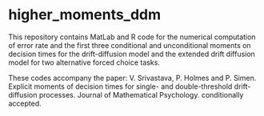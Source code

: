 # higher_moments_ddm
This repository contains MatLab and R code for the numerical computation of error rate and  the first three conditional and unconditional moments on decision times for the drift-diffusion model and the extended drift 
diffusion model for two alternative forced choice tasks. 

These codes accompany the paper: 
V. Srivastava, P. Holmes and P. Simen. Explicit moments of decision times for single- and double-threshold drift-diffusion processes. Journal of Mathematical Psychology. conditionally accepted. 



